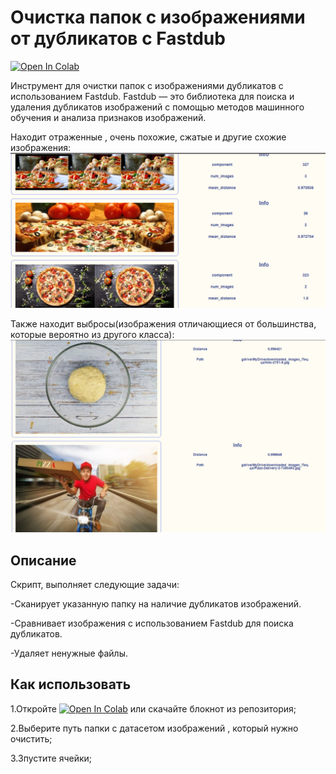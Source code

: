 # Очистка папок с изображениями от дубликатов с Fastdub
[![Open In Colab](https://colab.research.google.com/assets/colab-badge.svg)](https://colab.research.google.com/drive/1ALurDsX6qaVWztJWjHUh2181YXjS2_fG?usp=sharing)

Инструмент для очистки папок с изображениями дубликатов с использованием Fastdub. Fastdub — это библиотека для поиска и удаления дубликатов изображений с помощью методов машинного обучения и анализа признаков изображений.

Находит отраженные , очень похожие, сжатые и другие схожие изображения:
![image](https://github.com/i-saw/Cleaning_dataset_with_images/blob/main/pizza_fastdub.png)

Также находит выбросы(изображения отличающиеся от большинства, которые вероятно из другого класса):
![image](https://github.com/i-saw/Cleaning_dataset_with_images/blob/main/pizza2_fastdub.png)

## Описание
Скрипт, выполняет следующие задачи:

-Сканирует указанную папку на наличие дубликатов изображений.

-Сравнивает изображения с использованием Fastdub для поиска дубликатов.

-Удаляет ненужные файлы.

## Как использовать
1.Откройте [![Open In Colab](https://colab.research.google.com/assets/colab-badge.svg)](https://colab.research.google.com/drive/1ALurDsX6qaVWztJWjHUh2181YXjS2_fG?usp=sharing) или скачайте блокнот из репозитория;

2.Выберите путь папки с датасетом изображений , который нужно очистить;

3.Зпустите ячейки;
